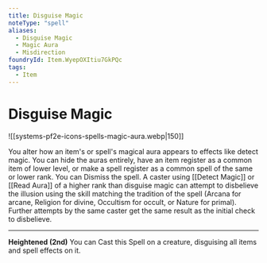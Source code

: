 ```yaml
---
title: Disguise Magic
noteType: "spell"
aliases:
  - Disguise Magic
  - Magic Aura
  - Misdirection
foundryId: Item.WyepOXItiu7GkPQc
tags:
  - Item
---
```


# Disguise Magic
![[systems-pf2e-icons-spells-magic-aura.webp|150]]

You alter how an item's or spell's magical aura appears to effects like detect magic. You can hide the auras entirely, have an item register as a common item of lower level, or make a spell register as a common spell of the same or lower rank. You can Dismiss the spell. A caster using [[Detect Magic]] or [[Read Aura]] of a higher rank than disguise magic can attempt to disbelieve the illusion using the skill matching the tradition of the spell (Arcana for arcane, Religion for divine, Occultism for occult, or Nature for primal). Further attempts by the same caster get the same result as the initial check to disbelieve.

* * *

**Heightened (2nd)** You can Cast this Spell on a creature, disguising all items and spell effects on it.
